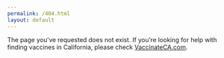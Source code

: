 ```yaml
---
permalink: /404.html
layout: default
---
```


The page you've requested does not exist. If you're looking for help with
finding vaccines in California, please check
[VaccinateCA.com](https://www.vaccinateca.com).

